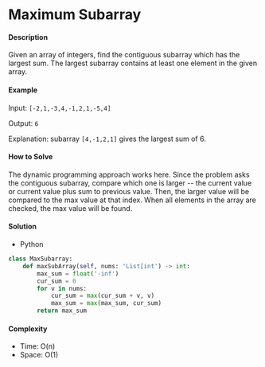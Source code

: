 # Maximum Subarray

#### Description

Given an array of integers, find the contiguous subarray which has the largest sum. The largest subarray contains at least one element in the given array.

#### Example

Input: `[-2,1,-3,4,-1,2,1,-5,4]`

Output: `6`

Explanation: subarray `[4,-1,2,1]` gives the largest sum of 6.

#### How to Solve

The dynamic programming approach works here. Since the problem asks the contiguous subarray, compare which one is larger -- the current value or current value plus sum to previous value. Then, the larger value will be compared to the max value at that index. When all elements in the array are checked, the max value will be found.

#### Solution

- Python

```python
class MaxSubarray:
    def maxSubArray(self, nums: 'List[int') -> int:
        max_sum = float('-inf')
        cur_sum = 0
        for v in nums:
            cur_sum = max(cur_sum + v, v)
            max_sum = max(max_sum, cur_sum)
        return max_sum
```

#### Complexity

- Time: O(n)
- Space: O(1)